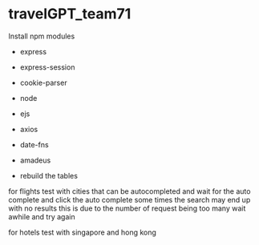 # travelGPT_team71
Install npm modules
- express
- express-session
- cookie-parser
- node
- ejs
- axios
- date-fns
- amadeus

- rebuild the tables

for flights test with cities that can be autocompleted and wait for the auto complete and click the auto complete
some times the search may end up with no results
this is due to the number of request being too many
wait awhile and try again

for hotels
test with singapore and hong kong
